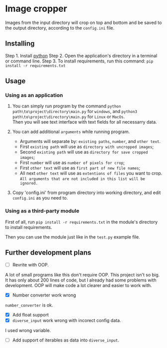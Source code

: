 # Image cropper

Images from the input directory will crop on top and bottom and be saved to
the output directory, according to the `config.ini` file.

## Installing

Step 1. Install [python](python.org)
Step 2. Open the application's directory in a terminal or command line.
Step 3. To install requirements, run this command: `pip install -r requirements.txt`

## Usage

### Using as an application

1. You can simply run program by the command `python path\to\project\directory\main.py` for `windows`,
        and `python3 path\to\project\directory\main.py` for `Linux` or `MacOs`.<br>
        Then you will see text interface with text fields for all necessarry data.

2. You can add additional `arguments` while running program.<br>
   - Arguments will separate by: `existing paths`, `number`, and `other text`.<br>
   - First `existing path` will use as `directory with uncropped images`;<br>
   - Second `existing path` will use as `directory for save cropped images`;<br>
   - First `number` will use as `number of pixels for crop`;<br>
   - First `other text` will use as `first part of new file names`;<br>
   - All next `other text` will use as `extentions of files` you want to crop.<br>
   `All arguments that are not included in this list will be ignored.`<br>

3. Copy 'config.ini' from program directory into working directory,
        and edit `config.ini` as you need to.

### Using as a third-party module

First of all, run `pip install -r requirements.txt` in the module's directory to install requirements.

Then you can use the module just like in the `test.py` example file.

## Further development plans

 - [ ] Revrite with OOP.

A lot of small programs like this don't require OOP.
This project isn't so big. It has only about 200 lines of code, but I already had some problems with development.
OOP will make code a lot clearer and easier to work with.
 - [x] Number converter work wrong

`number_converter` is ok.
 - [x] Add float support
 - [x] `diverse_input` work wrong with incorect config data.

I used wrong variable.
 - [ ] Add support of iterables as data into `diverse_input`.